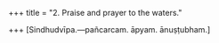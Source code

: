 +++
title = "2. Praise and prayer to the waters."

+++
[Sindhudvīpa.—pañcarcam. āpyam. ānuṣṭubham.]
